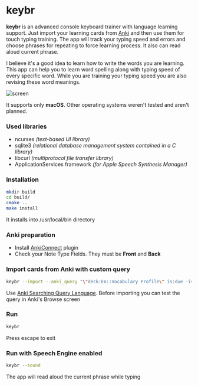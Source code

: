# keybr

**keybr** is an advanced console keyboard trainer with language learning support.
Just import your learning cards from [Anki](https://apps.ankiweb.net) and then use them for touch typing training.
The app will track your typing speed and errors and choose phrases for repeating to force learning process.
It also can read aloud current phrase.

I believe it's a good idea to learn how to write the words you are learning.
This app can help you to learn word spelling along with typing speed of every specific word.
While you are training your typing speed you are also revising these word meanings.

![screen](https://raw.githubusercontent.com/ivan-volnov/keybr/master/img/screen.png)

It supports only **macOS**. Other operating systems weren't tested and aren't planned.

### Used libraries

- ncurses *(text-based UI library)*
- sqlite3 *(relational database management system contained in a C library)*
- libcurl *(multiprotocol file transfer library)*
- ApplicationServices framework *(for Apple Speech Synthesis Manager)*

### Installation

```bash
mkdir build
cd build/
cmake ..
make install
```

It installs into /usr/local/bin directory

### Anki preparation

- Install [AnkiConnect](https://ankiweb.net/shared/info/2055492159) plugin
- Check your Note Type Fields. They must be **Front** and **Back**

### Import cards from Anki with custom query

```bash
keybr --import --anki_query "\"deck:En::Vocabulary Profile\" is:due -is:new -is:suspended"
```

Use [Anki Searching Query Language](https://docs.ankiweb.net/#/searching).
Before importing you can test the query in Anki's Browse screen

### Run

```bash
keybr
```

Press escape to exit

### Run with Speech Engine enabled

```bash
keybr --sound
```

The app will read aloud the current phrase while typing
